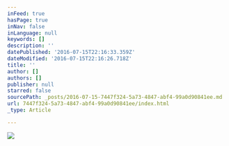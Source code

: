 ```yaml
---
inFeed: true
hasPage: true
inNav: false
inLanguage: null
keywords: []
description: ''
datePublished: '2016-07-15T22:16:33.359Z'
dateModified: '2016-07-15T22:16:26.718Z'
title: ''
author: []
authors: []
publisher: null
starred: false
sourcePath: _posts/2016-07-15-7447f324-5a73-4847-abf4-99a0d90841ee.md
url: 7447f324-5a73-4847-abf4-99a0d90841ee/index.html
_type: Article

---
```

![](https://the-grid-user-content.s3-us-west-2.amazonaws.com/bc6b4288-c755-4a72-ab76-f85d0aeb5ca8.jpg)